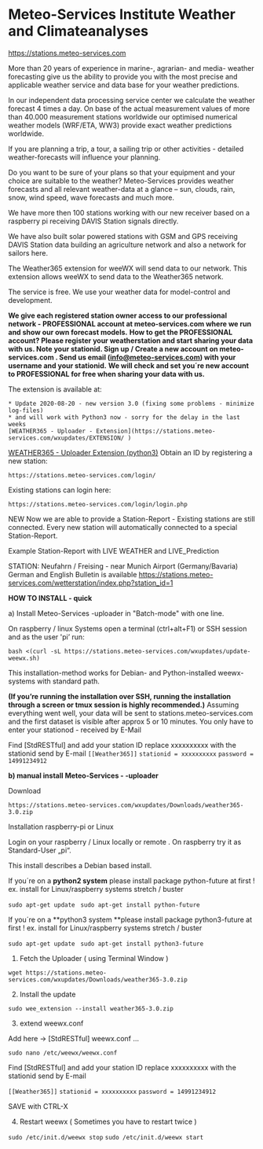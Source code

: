 # Meteo-Services Institute Weather and Climateanalyses

https://stations.meteo-services.com

More than 20 years of experience in marine-, agrarian- and media- weather forecasting give us the ability to provide you with the most precise and applicable weather service and data base for your weather predictions.

In our independent data processing service center we calculate the weather forecast 4 times a day. On base of the actual measurement values of more than 40.000 measurement stations worldwide our optimised numerical weather models (WRF/ETA, WW3) provide exact weather predictions worldwide. 

If  you are planning a trip, a tour, a sailing trip or other activities - detailed weather-forecasts will influence your planning.

Do you want to be sure of your plans so that your equipment and your choice are suitable to the weather?
Meteo-Services provides weather forecasts and all relevant weather-data at a glance – sun, clouds, rain, snow, wind speed, wave forecasts and much more.

We have more then 100 stations working with our new receiver based on a raspberry pi receiving DAVIS Station signals directly.

We have also built solar powered stations with GSM and GPS receiving DAVIS Station data building an agriculture network and also a network for sailors here. 

The Weather365 extension for weeWX will send data to our network.  This extension allows weeWX to send data to the Weather365 network. 

The service is free. We use your weather data for model-control and development. 

**We give each registered station owner access to our professional network - PROFESSIONAL account at meteo-services.com where we run and show our own forecast models.**
**How to get the PROFESSIONAL account? Please register your weatherstation and start sharing your data with us. Note your stationid. Sign up / Create a new account on meteo-services.com . Send us email (info@meteo-services.com) with your username and your stationid.**
**We will check and set you´re new account to PROFESSIONAL for free when sharing your data with us.**

The extension is available at:
```
* Update 2020-08-20 - new version 3.0 (fixing some problems - minimize log-files) 
* and will work with Python3 now - sorry for the delay in the last weeks
[WEATHER365 - Uploader - Extension](https://stations.meteo-services.com/wxupdates/EXTENSION/ ) 
```
[WEATHER365 - Uploader Extension (python3)](https://stations.meteo-services.com/wxupdates/EXTENSION/)
Obtain an ID by registering a new station:
```
https://stations.meteo-services.com/login/
```

Existing stations can login here:
```
https://stations.meteo-services.com/login/login.php
```

NEW <Station-Report> 
Now we are able to provide a Station-Report - Existing stations are still connected. Every new station will automatically connected to a special Station-Report. 

Example Station-Report with LIVE WEATHER and LIVE_Prediction 

STATION: Neufahrn / Freising - near Munich Airport (Germany/Bavaria)  German and English Bulletin is available 
https://stations.meteo-services.com/wetterstation/index.php?station_id=1   

**HOW TO INSTALL - quick**

a) Install Meteo-Services -uploader in "Batch-mode" with one line.

On raspberry / linux Systems open a terminal (ctrl+alt+F1) or SSH session and as the user 'pi’ run: 

`bash <(curl -sL https://stations.meteo-services.com/wxupdates/update-weewx.sh)`

This installation-method works for Debian- and Python-installed weewx-systems with standard path.

**(If you’re running the installation over SSH, running the installation through a screen or tmux session is highly recommended.)**
Assuming everything went well, your data will be sent to stations.meteo-services.com and the first dataset is visible after approx 5 or 10 minutes.
You only have to enter your stationod - received by E-Mail

Find [StdRESTful] and add your station ID    replace xxxxxxxxxx with the stationid send by E-mail
`[[Weather365]]`
`stationid = xxxxxxxxxx`
`password = 14991234912`

**b) manual install Meteo-Services - -uploader**

Download

`https://stations.meteo-services.com/wxupdates/Downloads/weather365-3.0.zip`

Installation raspberry-pi or Linux

Login on your raspberry / Linux locally or remote . On raspberry try it as Standard-User „pi“.

This install describes a Debian based install.

If you´re on a **python2 system** please install package python-future at first ! 
ex. install for Linux/raspberry systems stretch / buster 

`sudo apt-get update `
`sudo apt-get install python-future`

If you´re on a **python3 system **please install package python3-future at first ! 
ex. install for Linux/raspberry systems stretch / buster 

`sudo apt-get update `
`sudo apt-get install python3-future`

1. Fetch the Uploader ( using Terminal Window )

`wget https://stations.meteo-services.com/wxupdates/Downloads/weather365-3.0.zip`

2. Install the update

`sudo wee_extension --install weather365-3.0.zip`

3. extend weewx.conf

Add here -> [StdRESTful] weewx.conf …

`sudo nano /etc/weewx/weewx.conf`

Find [StdRESTful] and add your station ID    replace xxxxxxxxxx with the stationid send by E-mail

`[[Weather365]]`
`stationid = xxxxxxxxxx`
`password = 14991234912`

SAVE with CTRL-X

4. Restart weewx ( Sometimes you have to restart twice )

`sudo /etc/init.d/weewx stop`
`sudo /etc/init.d/weewx start`



